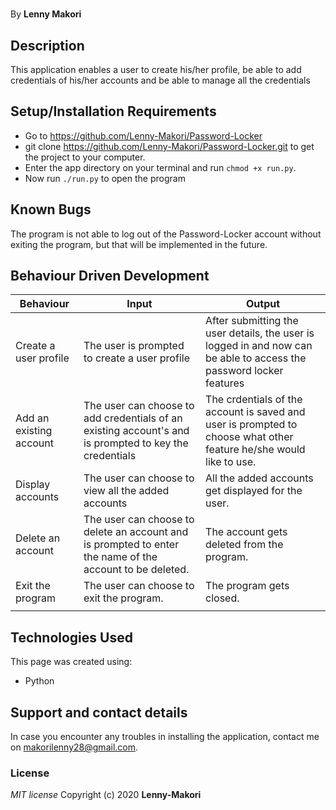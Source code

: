# 

By **Lenny Makori**

## Description
This application enables a user to create his/her profile, be able to add credentials of his/her accounts and be able to manage all the credentials

## Setup/Installation Requirements
* Go to https://github.com/Lenny-Makori/Password-Locker
* git clone https://github.com/Lenny-Makori/Password-Locker.git to get the project to your computer.
* Enter the app directory on your terminal and run `chmod +x run.py`.
* Now run `./run.py` to open the program

## Known Bugs
The program is not able to log out of the Password-Locker account without exiting the program, but that will be implemented in the future.

## Behaviour Driven Development
| Behaviour  | Input | Output |
| ------------- | ------------- | ------------- |
| Create a user profile  | The user is prompted to create a user profile | After submitting the user details, the user is logged in and now can be able to access the password locker features|
| Add an existing account  | The user can choose to add credentials of an existing account's and is prompted to key the credentials | The crdentials of the account is saved and user is prompted to choose what other feature he/she would like to use.  |
| Display accounts | The user can choose to view all the added accounts | All the added accounts get displayed for the user. |
| Delete an account | The user can choose to delete an account and is prompted to enter the name of the account to be deleted. | The account gets deleted from the program.|
| Exit the program | The user can choose to exit the program. | The program gets closed. |
|||

## Technologies Used
This page was created using: 
* Python

## Support and contact details
In case you encounter any  troubles in installing the application, contact me on makorilenny28@gmail.com.


### License
*MIT license*
Copyright (c) 2020 **Lenny-Makori**